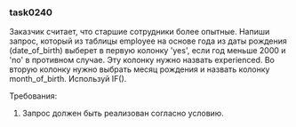 
### task0240

Заказчик считает, что старшие сотрудники более опытные. Напиши запрос, который из таблицы employee на основе
года из даты рождения (date_of_birth) выберет в первую колонку &#39;yes&#39;, если год меньше 2000 и &#39;no&#39; в противном случае. Эту колонку
нужно назвать experienced. Во вторую колонку нужно выбрать месяц рождения и назвать колонку month_of_birth.
Используй IF().


Требования:
1.	Запрос должен быть реализован согласно условию.


